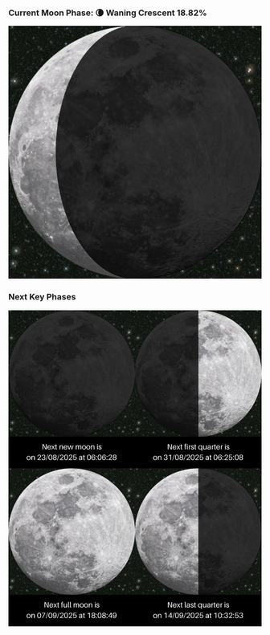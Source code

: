 ### Current Moon Phase: 🌘 Waning Crescent 18.82%
![Moon Phase](moonphase.png)
### Next Key Phases
![Gallery](gallery.png)